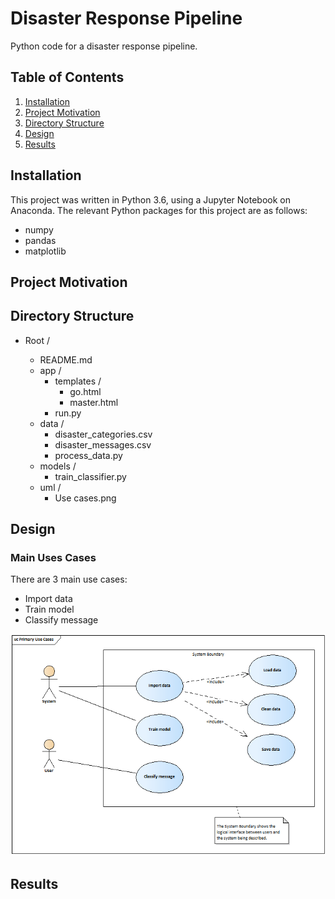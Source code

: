 # Disaster Response Pipeline
Python code for a disaster response pipeline.

## Table of Contents

1. [Installation](#installation)
2. [Project Motivation](#motivation)
3. [Directory Structure](#directoryStructure)
4. [Design](#design)
5. [Results](#results)

## Installation <a name="installation"></a>

This project was written in Python 3.6, using a Jupyter Notebook on Anaconda. The relevant Python packages for this project are as follows:

- numpy
- pandas
- matplotlib


## Project Motivation <a name="motivation"></a>


## Directory Structure <a name="directoryStructure"></a>

- Root /

    - README.md  
    - app /
        - templates /
            - go.html
            - master.html 
        - run.py  
    - data /  
        - disaster_categories.csv  
        - disaster_messages.csv  
        - process_data.py  
    - models /  
        - train_classifier.py  
    - uml /
        - Use cases.png  

## Design <a name="design"></a>

### Main Uses Cases
There are 3 main use cases:

- Import data
- Train model
- Classify message

<p align="center">
    <img src="./uml/Use cases.png" width="800" title="Main use cases." alt="Main use cases.">
</p>

## Results <a name="results"></a>
